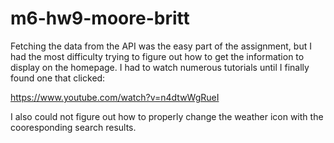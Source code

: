 # m6-hw9-moore-britt 
 
Fetching the data from the API was the easy part of the assignment, but I had the most difficulty trying to figure out how to get the information to display on the homepage. I had to watch numerous tutorials until I finally found one that clicked:

https://www.youtube.com/watch?v=n4dtwWgRueI 

I also could not figure out how to properly change the weather icon with the cooresponding search results.

